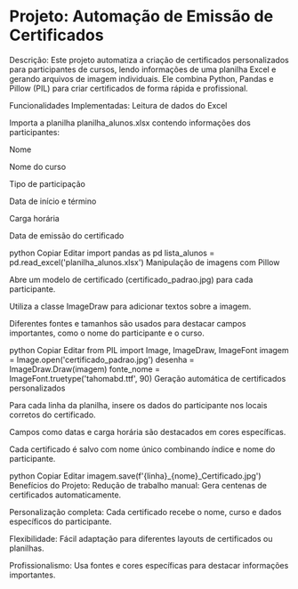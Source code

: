# Projeto: Automação de Emissão de Certificados
Descrição:
Este projeto automatiza a criação de certificados personalizados para participantes de cursos, lendo informações de uma planilha Excel e gerando arquivos de imagem individuais. Ele combina Python, Pandas e Pillow (PIL) para criar certificados de forma rápida e profissional.

Funcionalidades Implementadas:
Leitura de dados do Excel

Importa a planilha planilha_alunos.xlsx contendo informações dos participantes:

Nome

Nome do curso

Tipo de participação

Data de início e término

Carga horária

Data de emissão do certificado

python
Copiar
Editar
import pandas as pd
lista_alunos = pd.read_excel('planilha_alunos.xlsx')
Manipulação de imagens com Pillow

Abre um modelo de certificado (certificado_padrao.jpg) para cada participante.

Utiliza a classe ImageDraw para adicionar textos sobre a imagem.

Diferentes fontes e tamanhos são usados para destacar campos importantes, como o nome do participante e o curso.

python
Copiar
Editar
from PIL import Image, ImageDraw, ImageFont
imagem = Image.open('certificado_padrao.jpg')
desenha = ImageDraw.Draw(imagem)
fonte_nome = ImageFont.truetype('tahomabd.ttf', 90)
Geração automática de certificados personalizados

Para cada linha da planilha, insere os dados do participante nos locais corretos do certificado.

Campos como datas e carga horária são destacados em cores específicas.

Cada certificado é salvo com nome único combinando índice e nome do participante.

python
Copiar
Editar
imagem.save(f'{linha}_{nome}_Certificado.jpg')
Benefícios do Projeto:
Redução de trabalho manual: Gera centenas de certificados automaticamente.

Personalização completa: Cada certificado recebe o nome, curso e dados específicos do participante.

Flexibilidade: Fácil adaptação para diferentes layouts de certificados ou planilhas.

Profissionalismo: Usa fontes e cores específicas para destacar informações importantes.
